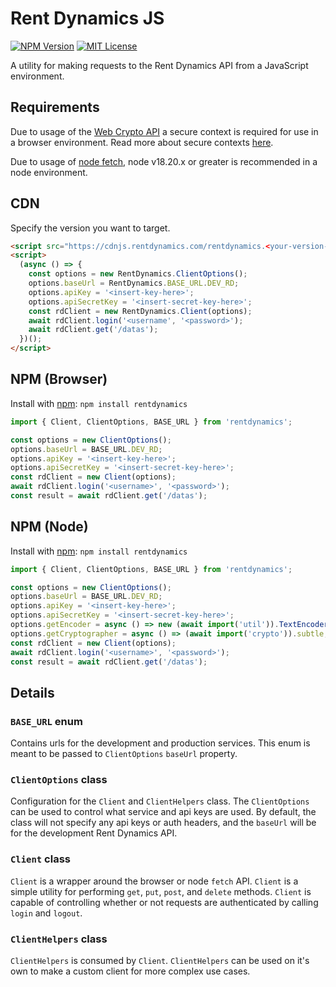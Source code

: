 # Rent Dynamics JS

[![NPM Version][npm-version-image]][npm-version-link]
[![MIT License][npm-license-image]][npm-license-link]

A utility for making requests to the Rent Dynamics API from a JavaScript environment.

## Requirements

Due to usage of the [Web Crypto API](https://developer.mozilla.org/en-US/docs/Web/API/Web_Crypto_API)
a secure context is required for use in a browser environment. Read more about secure contexts
[here](https://developer.mozilla.org/en-US/docs/Web/Security/Secure_Contexts).

Due to usage of [node fetch](https://nodejs.org/docs/latest-v18.x/api/globals.html#fetch), node
v18.20.x or greater is recommended in a node environment.

## CDN

Specify the version you want to target.

```html
<script src="https://cdnjs.rentdynamics.com/rentdynamics.<your-version-here>.js"></script>
<script>
  (async () => {
    const options = new RentDynamics.ClientOptions();
    options.baseUrl = RentDynamics.BASE_URL.DEV_RD;
    options.apiKey = '<insert-key-here>';
    options.apiSecretKey = '<insert-secret-key-here>';
    const rdClient = new RentDynamics.Client(options);
    await rdClient.login('<username', '<password>');
    await rdClient.get('/datas');
  })();
</script>
```

## NPM (Browser)

Install with [npm](https://www.npmjs.com/package/rentdynamics): `npm install rentdynamics`

```js
import { Client, ClientOptions, BASE_URL } from 'rentdynamics';

const options = new ClientOptions();
options.baseUrl = BASE_URL.DEV_RD;
options.apiKey = '<insert-key-here>';
options.apiSecretKey = '<insert-secret-key-here>';
const rdClient = new Client(options);
await rdClient.login('<username>', '<password>');
const result = await rdClient.get('/datas');
```

## NPM (Node)

Install with [npm](https://www.npmjs.com/package/rentdynamics): `npm install rentdynamics`

```js
import { Client, ClientOptions, BASE_URL } from 'rentdynamics';

const options = new ClientOptions();
options.baseUrl = BASE_URL.DEV_RD;
options.apiKey = '<insert-key-here>';
options.apiSecretKey = '<insert-secret-key-here>';
options.getEncoder = async () => new (await import('util')).TextEncoder();
options.getCryptographer = async () => (await import('crypto')).subtle;
const rdClient = new Client(options);
await rdClient.login('<username>', '<password>');
const result = await rdClient.get('/datas');
```

## Details

### `BASE_URL` enum

Contains urls for the development and production services. This enum is meant to be passed to
`ClientOptions` `baseUrl` property.

### `ClientOptions` class

Configuration for the `Client` and `ClientHelpers` class. The `ClientOptions` can be used to control
what service and api keys are used. By default, the class will not specify any api keys or auth
headers, and the `baseUrl` will be for the development Rent Dynamics API.

### `Client` class

`Client` is a wrapper around the browser or node `fetch` API. `Client` is a simple utility for
performing `get`, `put`, `post`, and `delete` methods. `Client` is capable of controlling whether or
not requests are authenticated by calling `login` and `logout`.

### `ClientHelpers` class

`ClientHelpers` is consumed by `Client`. `ClientHelpers` can be used on it's own to make a custom
client for more complex use cases.

[npm-version-image]: https://img.shields.io/npm/v/rentdynamics.svg
[npm-version-link]: https://www.npmjs.com/package/rentdynamics
[npm-license-image]: https://img.shields.io/npm/l/rentdynamics.svg
[npm-license-link]: LICENSE
